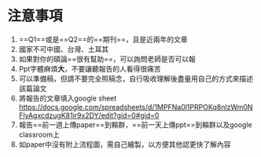 # 注意事項
1. ==Q1==或是==Q2==的==期刊==，且是近兩年的文章
2. 國家不可中國、台灣、土耳其
3. 如果對你的碩論==很有幫助==，可以詢問老師是否可以報
4. Ppt字體麻煩**大**，不要讓聽報告的人看得很痛苦
5. 可以準備稿，但請不要完全照稿念，自行吸收理解後盡量用自己的方式來描述該篇論文
6. 將報告的文章填入google sheet
https://docs.google.com/spreadsheets/d/1MPFNa0l1PRPOKq8nlzWm0NFlyAgxcdzugK81ir9x2DY/edit?gid=0#gid=0
7. 報告==前一週上傳paper==到賴群，==前一天上傳ppt==到賴群以及google classroom上
8. 如paper中沒有附上流程圖，需自己繪製，以方便其他認更快了解內容

